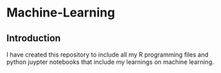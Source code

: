 # Machine-Learning
## Introduction
I have created this repository to include all my R programming files and python juypter notebooks that include my learnings on machine learning.
